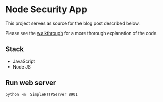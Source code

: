 # Node Security App

This project serves as source for the blog post described below.

Please see the [walkthrough](http://seanamarasinghe.com/developer/service-workers/)  for a more thorough explanation of the code.

## Stack

- JavaScript
- Node JS

## Run web server

```
python -m  SimpleHTTPServer 8901
```

